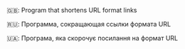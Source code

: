 🇬🇧: Program that shortens URL format links

🇷🇺: Программа, сокращающая ссылки формата URL

🇺🇦: Програма, яка скорочує посилання на формат URL
